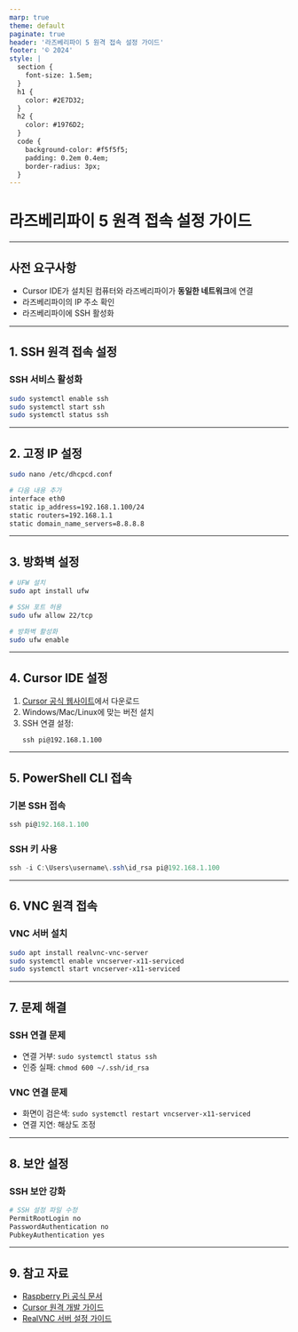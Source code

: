 ```yaml
---
marp: true
theme: default
paginate: true
header: '라즈베리파이 5 원격 접속 설정 가이드'
footer: '© 2024'
style: |
  section {
    font-size: 1.5em;
  }
  h1 {
    color: #2E7D32;
  }
  h2 {
    color: #1976D2;
  }
  code {
    background-color: #f5f5f5;
    padding: 0.2em 0.4em;
    border-radius: 3px;
  }
---
```


<!-- _class: lead -->
# 라즈베리파이 5 원격 접속 설정 가이드

---

## 사전 요구사항

- Cursor IDE가 설치된 컴퓨터와 라즈베리파이가 **동일한 네트워크**에 연결
- 라즈베리파이의 IP 주소 확인
- 라즈베리파이에 SSH 활성화

---

## 1. SSH 원격 접속 설정

### SSH 서비스 활성화
```bash
sudo systemctl enable ssh
sudo systemctl start ssh
sudo systemctl status ssh
```

---

## 2. 고정 IP 설정

```bash
sudo nano /etc/dhcpcd.conf

# 다음 내용 추가
interface eth0
static ip_address=192.168.1.100/24
static routers=192.168.1.1
static domain_name_servers=8.8.8.8
```

---

## 3. 방화벽 설정

```bash
# UFW 설치
sudo apt install ufw

# SSH 포트 허용
sudo ufw allow 22/tcp

# 방화벽 활성화
sudo ufw enable
```

---

## 4. Cursor IDE 설정

1. [Cursor 공식 웹사이트](https://cursor.sh)에서 다운로드
2. Windows/Mac/Linux에 맞는 버전 설치
3. SSH 연결 설정:
   ```
   ssh pi@192.168.1.100
   ```

---

## 5. PowerShell CLI 접속

### 기본 SSH 접속
```powershell
ssh pi@192.168.1.100
```

### SSH 키 사용
```powershell
ssh -i C:\Users\username\.ssh\id_rsa pi@192.168.1.100
```

---

## 6. VNC 원격 접속

### VNC 서버 설치
```bash
sudo apt install realvnc-vnc-server
sudo systemctl enable vncserver-x11-serviced
sudo systemctl start vncserver-x11-serviced
```

---

## 7. 문제 해결

### SSH 연결 문제
- 연결 거부: `sudo systemctl status ssh`
- 인증 실패: `chmod 600 ~/.ssh/id_rsa`

### VNC 연결 문제
- 화면이 검은색: `sudo systemctl restart vncserver-x11-serviced`
- 연결 지연: 해상도 조정

---

## 8. 보안 설정

### SSH 보안 강화
```bash
# SSH 설정 파일 수정
PermitRootLogin no
PasswordAuthentication no
PubkeyAuthentication yes
```

---

## 9. 참고 자료

- [Raspberry Pi 공식 문서](https://www.raspberrypi.com/documentation/)
- [Cursor 원격 개발 가이드](https://cursor.sh/docs)
- [RealVNC 서버 설정 가이드](https://help.realvnc.com/hc/en-us) 